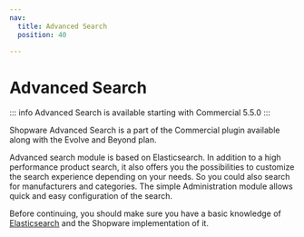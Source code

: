 ```yaml
---
nav:
  title: Advanced Search
  position: 40

---
```


# Advanced Search

::: info
Advanced Search is available starting with Commercial 5.5.0
:::

Shopware Advanced Search is a part of the Commercial plugin available along with the Evolve and Beyond plan.

Advanced search module is based on Elasticsearch. In addition to a high performance product search, it also offers you the possibilities to customize the search experience depending on your needs. So you could also search for manufacturers and categories. The simple Administration module allows quick and easy configuration of the search.

Before continuing, you should make sure you have a basic knowledge of [Elasticsearch](https://www.elastic.co/guide/en/elasticsearch/reference/7.10/index.html) and the Shopware implementation of it.

